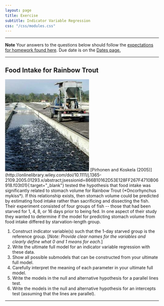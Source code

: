 ```yaml
---
layout: page
title: Exercise
subtitle: Indicator Variable Regression
css: "/css/modules.css"
---
```


----

<div class="alert alert-warning">
  <strong>Note</strong> Your answers to the questions below should follow the <a href="../../resources/hwformat" target="_blank">expectations for homework found here</a>. Due date is on the <a href="../../resources/Dates-Current" target="_blank">Dates page.</a>
</div>

----

## Food Intake for Rainbow Trout
<img src="../zimgs/hatchery-feeding.jpg" alt="Hatchery Feeding" class="img-right">
[Pirhonen and Koskela (2005)](http://onlinelibrary.wiley.com/doi/10.1111/j.1365-2109.2005.01293.x/abstract;jsessionid=866B10162D53E128FF267F4710B06918.f03t01){:target="_blank"} tested the hypothesis that food intake was significantly related to stomach volume for Rainbow Trout (*Oncorhynchus mykiss*). If this relationship exists, then stomach volume could be predicted by estimating food intake rather than sacrificing and dissecting the fish. Their experiment consisted of four groups of fish -- those that had been starved for 1, 4, 8, or 16 days prior to being fed. In one aspect of their study they wanted to determine if the model for predicting stomach volume from food intake differed by starvation-length group.

1. Construct indicator variable(s) such that the 1-day starved group is the reference group. [*Note: Provide clear names for the variables and clearly define what 0 and 1 means for each.*]
1. Write the ultimate full model for an indicator variable regression with these data.
1. Show all possible submodels that can be constructed from your ultimate full model.
1. Carefully interpret the meaning of each parameter in your ultimate full model.
1. Write the models in the null and alternative hypothesis for a parallel lines test.
1. Write the models in the null and alternative hypothesis for an intercepts test (assuming that the lines are parallel).

----
